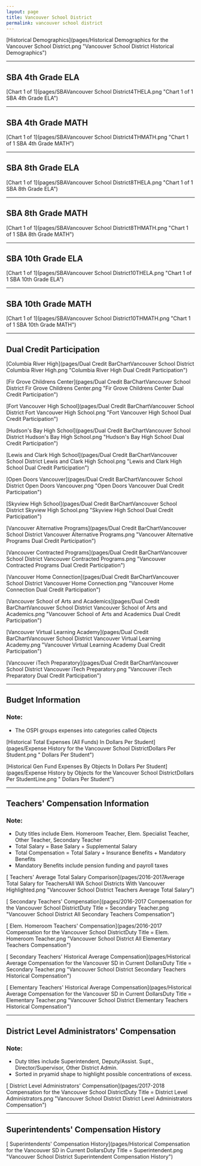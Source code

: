 ```yaml
---
layout: page
title: Vancouver School District
permalink: vancouver school district
---
```



[Historical Demographics](pages/Historical Demographics for the Vancouver School District.png "Vancouver School District Historical Demographics")

___

## SBA 4th Grade ELA

[Chart 1 of 1](pages/SBAVancouver School District4THELA.png "Chart 1 of 1 SBA 4th Grade ELA")


___

## SBA 4th Grade MATH

[Chart 1 of 1](pages/SBAVancouver School District4THMATH.png "Chart 1 of 1 SBA 4th Grade MATH")


___

## SBA 8th Grade ELA

[Chart 1 of 1](pages/SBAVancouver School District8THELA.png "Chart 1 of 1 SBA 8th Grade ELA")


___

## SBA 8th Grade MATH

[Chart 1 of 1](pages/SBAVancouver School District8THMATH.png "Chart 1 of 1 SBA 8th Grade MATH")


___

## SBA 10th Grade ELA

[Chart 1 of 1](pages/SBAVancouver School District10THELA.png "Chart 1 of 1 SBA 10th Grade ELA")


___

## SBA 10th Grade MATH

[Chart 1 of 1](pages/SBAVancouver School District10THMATH.png "Chart 1 of 1 SBA 10th Grade MATH")


___

## Dual Credit Participation

[Columbia River High](pages/Dual Credit BarChartVancouver School District Columbia River High.png "Columbia River High Dual Credit Participation")

[Fir Grove Childrens Center](pages/Dual Credit BarChartVancouver School District Fir Grove Childrens Center.png "Fir Grove Childrens Center Dual Credit Participation")

[Fort Vancouver High School](pages/Dual Credit BarChartVancouver School District Fort Vancouver High School.png "Fort Vancouver High School Dual Credit Participation")

[Hudson's Bay High School](pages/Dual Credit BarChartVancouver School District Hudson's Bay High School.png "Hudson's Bay High School Dual Credit Participation")

[Lewis and Clark High School](pages/Dual Credit BarChartVancouver School District Lewis and Clark High School.png "Lewis and Clark High School Dual Credit Participation")

[Open Doors Vancouver](pages/Dual Credit BarChartVancouver School District Open Doors Vancouver.png "Open Doors Vancouver Dual Credit Participation")

[Skyview High School](pages/Dual Credit BarChartVancouver School District Skyview High School.png "Skyview High School Dual Credit Participation")

[Vancouver Alternative Programs](pages/Dual Credit BarChartVancouver School District Vancouver Alternative Programs.png "Vancouver Alternative Programs Dual Credit Participation")

[Vancouver Contracted Programs](pages/Dual Credit BarChartVancouver School District Vancouver Contracted Programs.png "Vancouver Contracted Programs Dual Credit Participation")

[Vancouver Home Connection](pages/Dual Credit BarChartVancouver School District Vancouver Home Connection.png "Vancouver Home Connection Dual Credit Participation")

[Vancouver School of Arts and Academics](pages/Dual Credit BarChartVancouver School District Vancouver School of Arts and Academics.png "Vancouver School of Arts and Academics Dual Credit Participation")

[Vancouver Virtual Learning Academy](pages/Dual Credit BarChartVancouver School District Vancouver Virtual Learning Academy.png "Vancouver Virtual Learning Academy Dual Credit Participation")

[Vancouver iTech Preparatory](pages/Dual Credit BarChartVancouver School District Vancouver iTech Preparatory.png "Vancouver iTech Preparatory Dual Credit Participation")


___

## Budget Information
### Note:
- The OSPI groups expenses into categories called Objects

[Historical Total Expenses (All Funds) In Dollars Per Student](pages/Expense History for the Vancouver School DistrictDollars Per Student.png " Dollars Per Student")

[Historical Gen Fund Expenses By Objects In Dollars Per Student](pages/Expense History by Objects for the Vancouver School DistrictDollars Per StudentLine.png " Dollars Per Student")


___

## Teachers' Compensation Information
### Note:
- Duty titles include Elem. Homeroom Teacher, Elem. Specialist Teacher, Other Teacher, Secondary Teacher
- Total Salary = Base Salary + Supplemental Salary
- Total Compensation = Total Salary + Insurance Benefits + Mandatory Benefits
- Mandatory Benefits include pension funding and payroll taxes

[ Teachers' Average Total Salary Comparison](pages/2016-2017Average Total Salary for TeachersAll WA School Districts With Vancouver Highlighted.png "Vancouver School District Teachers Average Total Salary")

[ Secondary Teachers' Compensation](pages/2016-2017 Compensation for the Vancouver School DistrictDuty Title = Secondary Teacher.png "Vancouver School District All Secondary Teachers Compensation")

[ Elem. Homeroom Teachers' Compensation](pages/2016-2017 Compensation for the Vancouver School DistrictDuty Title = Elem. Homeroom Teacher.png "Vancouver School District All Elementary Teachers Compensation")

[ Secondary Teachers' Historical Average Compensation](pages/Historical Average Compensation for the Vancouver SD in Current DollarsDuty Title = Secondary Teacher.png "Vancouver School District Secondary Teachers Historical Compensation")

[ Elementary Teachers' Historical Average Compensation](pages/Historical Average Compensation for the Vancouver SD in Current DollarsDuty Title = Elementary Teacher.png "Vancouver School District Elementary Teachers Historical Compensation")


___

## District Level Administrators' Compensation

### Note:
- Duty titles include Superintendent, Deputy/Assist. Supt., Director/Supervisor, Other District Admin.
- Sorted in pryamid shape to highlight possible concentrations of excess.

[ District Level Administrators' Compensation](pages/2017-2018 Compensation for the Vancouver School DistrictDuty Title = District Level Administrators.png "Vancouver School District District Level Administrators Compensation")


___

## Superintendents' Compensation History

[ Superintendents' Compensation History](pages/Historical Compensation for the Vancouver SD in Current DollarsDuty Title = Superintendent.png "Vancouver School District Superintendent Compensation History")


